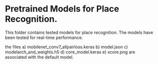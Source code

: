 # Pretrained Models for Place Recognition.

This folder contains tested models for place recognition. The models have been tested for real-time
performance.

the files a) mobilenet_conv7_allpairloss.keras b) model.json c) modelarch_and_weights.h5 d) core_model.keras e) xcore.png are associated with the default model.
